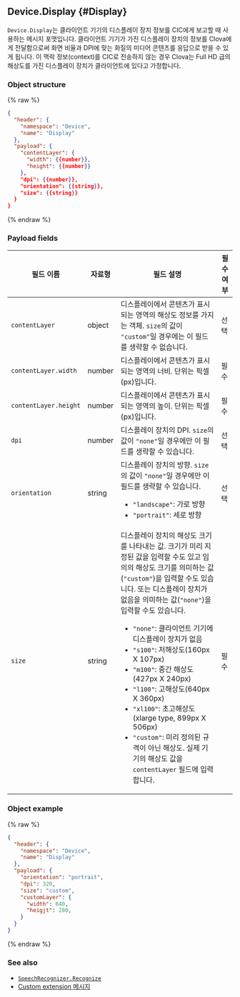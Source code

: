 ## Device.Display {#Display}
`Device.Display`는 클라이언트 기기의 디스플레이 장치 정보를 CIC에게 보고할 때 사용하는 메시지 포맷입니다. 클라이언트 기기가 가진 디스플레이 장치의 정보를 Clova에게 전달함으로써 화면 비율과 DPI에 맞는 화질의 미디어 콘텐츠를 응답으로 받을 수 있게 됩니다. 이 맥락 정보(context)를 CIC로 전송하지 않는 경우 Clova는 Full HD 급의 해상도를 가진 디스플레이 장치가 클라이언트에 있다고 가정합니다.

### Object structure
{% raw %}

```json
{
  "header": {
    "namespace": "Device",
    "name": "Display"
  },
  "payload": {
    "contentLayer": {
      "width": {{number}},
      "height": {{number}}
    },
    "dpi": {{number}},
    "orientation": {{string}},
    "size": {{string}}
  }
}
```

{% endraw %}

### Payload fields

| 필드 이름       | 자료형    | 필드 설명                     | 필수 여부 |
|---------------|---------|-----------------------------|---------|
| `contentLayer`        | object | 디스플레이에서 콘텐츠가 표시되는 영역의 해상도 정보를 가지는 객체. `size`의 값이 `"custom"`일 경우에는 이 필드를 생략할 수 없습니다.  | 선택 |
| `contentLayer.width`  | number | 디스플레이에서 콘텐츠가 표시되는 영역의 너비. 단위는 픽셀(px)입니다.                                           | 필수 |
| `contentLayer.height` | number | 디스플레이에서 콘텐츠가 표시되는 영역의 높이. 단위는 픽셀(px)입니다.                                           | 필수 |
| `dpi`         | number | 디스플레이 장치의 DPI. `size`의 값이 `"none"`일 경우에만 이 필드를 생략할 수 있습니다.                                 | 선택 |
| `orientation` | string | 디스플레이 장치의 방향. `size`의 값이 `"none"`일 경우에만 이 필드를 생략할 수 있습니다.<ul><li><code>"landscape"</code>: 가로 방향</li><li><code>"portrait"</code>: 세로 방향</li></ul>  | 선택 |
| `size`        | string | 디스플레이 장치의 해상도 크기를 나타내는 값. 크기가 미리 지정된 값을 입력할 수도 있고 임의의 해상도 크기를 의미하는 값(`"custom"`)을 입력할 수도 있습니다. 또는 디스플레이 장치가 없음을 의미하는 값(`"none"`)을 입력할 수도 있습니다.<ul><li><code>"none"</code>: 클라이언트 기기에 디스플레이 장치가 없음</li><li><code>"s100"</code>: 저해상도(160px X 107px)</li><li><code>"m100"</code>: 중간 해상도(427px X 240px)</li><li><code>"l100"</code>: 고해상도(640px X 360px)</li><li><code>"xl100"</code>: 초고해상도(xlarge type, 899px X 506px)</li><li><code>"custom"</code>: 미리 정의된 규격이 아닌 해상도. 실제 기기의 해상도 값을 `contentLayer` 필드에 입력합니다.</li></ul> | 필수 |


### Object example
{% raw %}

```json
{
  "header": {
    "namespace": "Device",
    "name": "Display"
  },
  "payload": {
    "orientation": "portrait",
    "dpi": 320,
    "size": "custom",
    "customLayer": {
      "width": 640,
      "heigjt": 280,
    }
  }
}
```

{% endraw %}

### See also
* [`SpeechRecognizer.Recognize`](/CIC/References/CICInterface/SpeechRecognizer.md#Recognize)
* [Custom extension 메시지](/CEK/References/CEK_API.md#CustomExtMessage)
